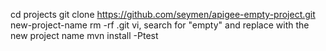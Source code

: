 cd projects
git clone https://github.com/seymen/apigee-empty-project.git new-project-name
rm -rf .git
vi, search for "empty" and replace with the new project name
mvn install -Ptest
